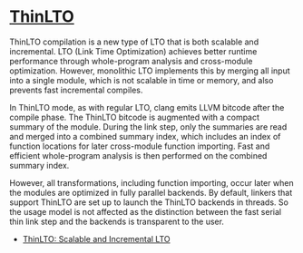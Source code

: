 # [ThinLTO](https://clang.llvm.org/docs/ThinLTO.html)

ThinLTO compilation is a new type of LTO that is both scalable and incremental. LTO (Link Time Optimization) achieves better runtime performance through whole-program analysis and cross-module optimization. However, monolithic LTO implements this by merging all input into a single module, which is not scalable in time or memory, and also prevents fast incremental compiles.

In ThinLTO mode, as with regular LTO, clang emits LLVM bitcode after the compile phase. The ThinLTO bitcode is augmented with a compact summary of the module. During the link step, only the summaries are read and merged into a combined summary index, which includes an index of function locations for later cross-module function importing. Fast and efficient whole-program analysis is then performed on the combined summary index.

However, all transformations, including function importing, occur later when the modules are optimized in fully parallel backends. By default, linkers that support ThinLTO are set up to launch the ThinLTO backends in threads. So the usage model is not affected as the distinction between the fast serial thin link step and the backends is transparent to the user.

- [ThinLTO: Scalable and Incremental LTO](http://blog.llvm.org/2016/06/thinlto-scalable-and-incremental-lto.html)
  